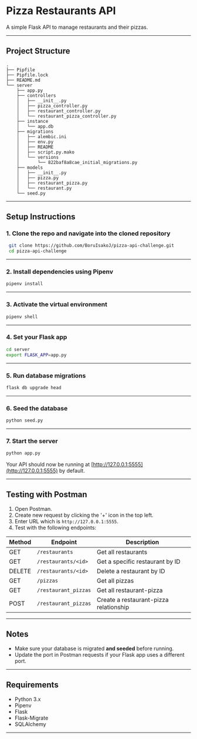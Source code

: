 # Pizza Restaurants API

A simple Flask API to manage restaurants and their pizzas.

---

## Project Structure

```
.
├── Pipfile
├── Pipfile.lock
├── README.md
└── server
    ├── app.py
    ├── controllers
    │   ├── __init__.py
    │   ├── pizza_controller.py
    │   ├── restaurant_controller.py
    │   └── restaurant_pizza_controller.py
    ├── instance
    │   └── app.db
    ├── migrations
    │   ├── alembic.ini
    │   ├── env.py
    │   ├── README
    │   ├── script.py.mako
    │   └── versions
    │       └── 822baf8a8cae_initial_migrations.py
    ├── models
    │   ├── __init__.py
    │   ├── pizza.py
    │   ├── restaurant_pizza.py
    │   └── restaurant.py
    └── seed.py
```

---

## Setup Instructions

### 1. Clone the repo and navigate into the cloned repository
```bash
 git clone https://github.com/BoruIsakoJ/pizza-api-challenge.git
 cd pizza-api-challenge
```
---
### 2. Install dependencies using Pipenv

```bash 
pipenv install
```
---

### 3. Activate the virtual environment

```bash
pipenv shell
```
---

### 4. Set your Flask app


```bash
cd server
export FLASK_APP=app.py
```

---

### 5. Run database migrations

```bash
flask db upgrade head
```

---

### 6. Seed the database

```bash
python seed.py
```

---

### 7. Start the server

```bash
python app.py
```

Your API should now be running at [http://127.0.0.1:5555](http://127.0.0.1:5555) by default.

---


## Testing with Postman

1. Open Postman.
2. Create new request by clicking the '+' icon in the top left.
3. Enter URL which is `http://127.0.0.1:5555`.
4. Test with the following endpoints:


| Method | Endpoint             | Description                            |
| ------ | -------------------- | -------------------------------------- |
| GET    | `/restaurants`       | Get all restaurants                    |
| GET    | `/restaurants/<id>`  | Get a specific restaurant by ID        |
| DELETE | `/restaurants/<id>`  | Delete a restaurant by ID              |
| GET    | `/pizzas`            | Get all pizzas                         |
| GET    | `/restaurant_pizzas` | Get all restaurant-pizza               |
| POST   | `/restaurant_pizzas` | Create a restaurant-pizza relationship |

---

##  Notes

* Make sure your database is migrated **and seeded** before running.
* Update the port in Postman requests if your Flask app uses a different port.

---

## Requirements

* Python 3.x
* Pipenv
* Flask
* Flask-Migrate
* SQLAlchemy

---


